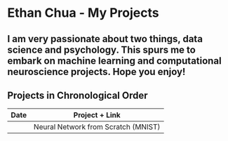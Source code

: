 # Ethan Chua - My Projects
I am very passionate about two things, data science and psychology. This spurs me to embark on machine learning and computational neuroscience projects. Hope you enjoy!
----------
## Projects in Chronological Order
| Date | Project + Link |
| ------- | ------- |
| | Neural Network from Scratch (MNIST) |
